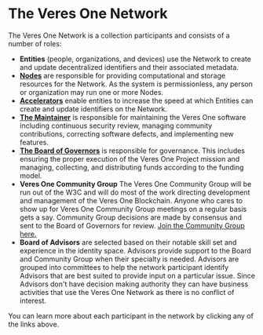 # The Veres One Network

The Veres One Network is a collection participants and consists of a number of
roles:

* **Entities** (people, organizations, and devices) use the Network to create
  and update decentralized identifiers and their associated metadata.
* **[Nodes](nodes.md)** are responsible for providing computational and
  storage resources for the Network. As the system is permissionless, any
  person or organization may run one or more Nodes.
* **[Accelerators](accelerators.md)** enable entities to increase the speed
  at which Entities can create and update identifiers on the Network.
* **[The Maintainer](maintainer.md)** is responsible for maintaining the
  Veres One software including continuous security review, managing community
  contributions, correcting software defects, and implementing new features.
* **[The Board of Governors](governors.md)** is responsible for governance.
  This includes ensuring the proper execution of the Veres One Project
  mission and managing, collecting, and distributing funds according to
  the funding model.
* **Veres One Community Group** The Veres One Community Group will be run out
  of the W3C and will do most of the work directing development and management
  of the Veres One Blockchain. Anyone who cares to show up for
  Veres One Community Group meetings on a regular basis gets a say. Community
  Group decisions are made by consensus and sent to the Board of Governors for
  review. [Join the Community Group here.](https://www.w3.org/community/veres-one/)
* **Board of Advisors** are selected based on their notable skill set and
  experience in the identity space. Advisors provide support to the Board and
  Community Group when their specialty is needed. Advisors are grouped into
  committees to help the network participant identify Advisors that are best
  suited to provide input on a particular issue. Since Advisors don't have
  decision making authority they can have business activities that use the Veres
  One Network as there is no conflict of interest.

You can learn more about each participant in the network by clicking any of
the links above.
